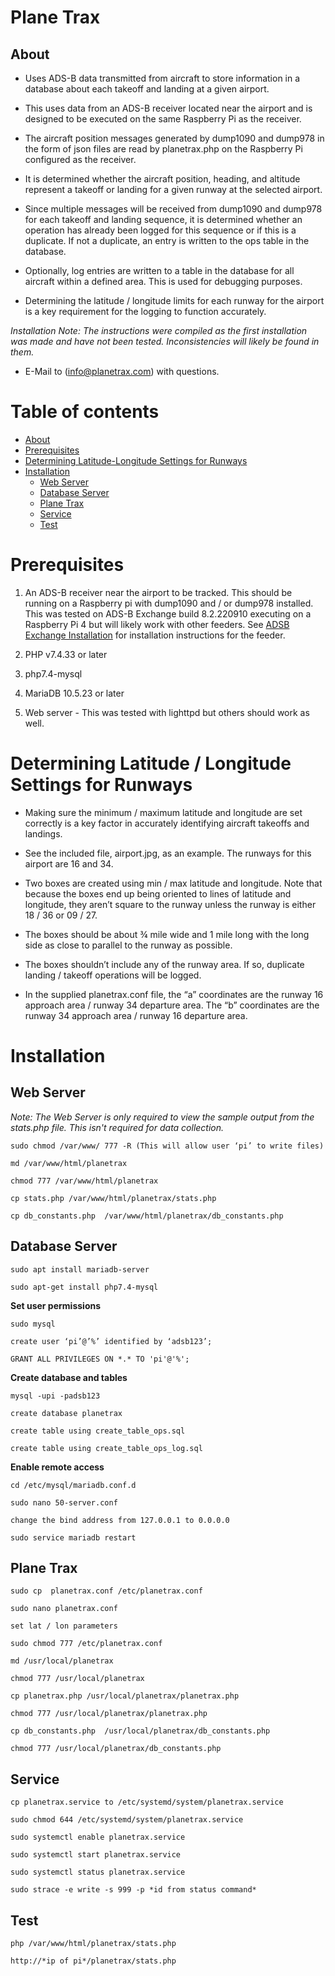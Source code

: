# Plane Trax


## About

* Uses ADS-B data transmitted from aircraft to store information in a database about each takeoff and landing at a given airport.
 
* This uses data from an ADS-B receiver located near the airport and is designed to be executed on the same Raspberry Pi as the receiver.
 
* The aircraft position messages generated by dump1090 and dump978 in the form of json files are read by planetrax.php on the Raspberry Pi configured as the receiver.

* It is determined whether the aircraft position, heading, and altitude represent a takeoff or landing for a given runway at the selected airport.

* Since multiple messages will be received from dump1090 and dump978 for each takeoff and landing sequence, it is determined whether an operation has already been logged for this sequence or if this is a duplicate.  If not a duplicate, an entry is written to the ops table in the database.
 
* Optionally, log entries are written to a table in the database for all aircraft within a defined area.  This is used for debugging purposes.

* Determining the latitude / longitude limits for each runway for the airport is a key requirement for the logging to function accurately.  

*Installation Note: The instructions were compiled as the first installation was made and have not been tested.  Inconsistencies will likely be found in them.* 

* E-Mail to (info@planetrax.com) with questions.



# Table of contents

* [About](#about)
* [Prerequisites](#prerequisites)
* [Determining Latitude-Longitude Settings for Runways](#determining-latitude--longitude-settings-for-runways)
* [Installation](#installation)
  * [Web Server](#web-server)
  * [Database Server](#database-server)
  * [Plane Trax](#plane-trax)
  * [Service](#service)
  * [Test](#test)


# Prerequisites
1. An ADS-B receiver near the airport to be tracked.  This should be running on a Raspberry pi with dump1090 and / or dump978 installed.  This was tested on ADS-B Exchange build 8.2.220910 executing on a Raspberry Pi 4 but will likely work with other feeders.  See [ADSB Exchange Installation](https://www.adsbexchange.com/share-your-data/adsbx-custom-pi-image/#google_vignette) for installation instructions for the feeder.

2. PHP v7.4.33 or later

3. php7.4-mysql

4. MariaDB 10.5.23 or later

5. Web server - This was tested with lighttpd but others should work as well.

# Determining Latitude / Longitude Settings for Runways

* Making sure the minimum / maximum latitude and longitude are set correctly is a key factor in accurately identifying aircraft takeoffs and landings. 

* See the included file, airport.jpg, as an example.  The runways for this airport are 16 and 34.  

* Two boxes are created using min / max latitude and longitude.  Note that because the boxes end up being oriented to lines of latitude and longitude, they aren’t square to the runway unless the runway is either 18 / 36 or 09 / 27.

* The boxes should be about ¾ mile wide and 1 mile long with the long side as close to parallel to the runway as possible.

* The boxes shouldn’t include any of the runway area.  If so, duplicate landing / takeoff operations will be logged.

* In the supplied planetrax.conf file, the “a” coordinates are the runway 16 approach area / runway 34 departure area.   The “b” coordinates are the runway 34 approach area / runway 16 departure area.

# Installation

## Web Server

*Note: The Web Server is only required to view the sample output from the stats.php file.  This isn't required for data collection.* 

    sudo chmod /var/www/ 777 -R (This will allow user ‘pi’ to write files)

    md /var/www/html/planetrax

    chmod 777 /var/www/html/planetrax

    cp stats.php /var/www/html/planetrax/stats.php

    cp db_constants.php  /var/www/html/planetrax/db_constants.php

## Database Server
    sudo apt install mariadb-server

    sudo apt-get install php7.4-mysql

**Set user permissions**

    sudo mysql

    create user ‘pi’@’%’ identified by ‘adsb123’;

    GRANT ALL PRIVILEGES ON *.* TO 'pi'@'%';

**Create database and tables**

    mysql -upi -padsb123

    create database planetrax

    create table using create_table_ops.sql

    create table using create_table_ops_log.sql

**Enable remote access**

    cd /etc/mysql/mariadb.conf.d

    sudo nano 50-server.conf

    change the bind address from 127.0.0.1 to 0.0.0.0

    sudo service mariadb restart

## Plane Trax

    sudo cp  planetrax.conf /etc/planetrax.conf

    sudo nano planetrax.conf 

    set lat / lon parameters

    sudo chmod 777 /etc/planetrax.conf

    md /usr/local/planetrax

    chmod 777 /usr/local/planetrax

    cp planetrax.php /usr/local/planetrax/planetrax.php

    chmod 777 /usr/local/planetrax/planetrax.php

    cp db_constants.php  /usr/local/planetrax/db_constants.php

    chmod 777 /usr/local/planetrax/db_constants.php

## Service

    cp planetrax.service to /etc/systemd/system/planetrax.service

    sudo chmod 644 /etc/systemd/system/planetrax.service

    sudo systemctl enable planetrax.service

    sudo systemctl start planetrax.service

    sudo systemctl status planetrax.service

    sudo strace -e write -s 999 -p *id from status command*

## Test

    php /var/www/html/planetrax/stats.php

    http://*ip of pi*/planetrax/stats.php

